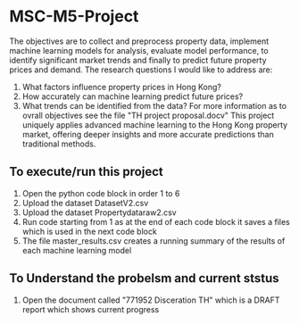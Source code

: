 # MSC-M5-Project
The objectives are to collect and preprocess property data, implement machine learning models for analysis, evaluate model performance, to identify significant market trends and finally to predict future property prices and demand.
The research questions I would like to address are:
1. What factors influence property prices in Hong Kong?
2. How accurately can machine learning predict future prices?
3. What trends can be identified from the data?
For more information as to ovrall objectives see the file "TH project proposal.docv"
This project uniquely applies advanced machine learning to the Hong Kong property market, offering deeper insights and more accurate predictions than traditional methods.
## To execute/run this project
1. Open the python code block in order 1 to 6 
2. Upload the dataset DatasetV2.csv
3. Upload the dataset Propertydataraw2.csv
4. Run code starting from 1 as at the end of each code block it saves a files which is used in the next code block
5. The file master_results.csv creates a running summary of the results of each machine learning model
## To Understand the probelsm and current ststus
1. Open the document called "771952 Disceration TH" which is a DRAFT report which shows current progress
